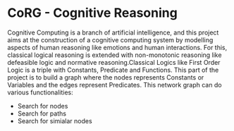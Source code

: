 # CoRG - Cognitive Reasoning #

Cognitive Computing is a branch of artificial intelligence, and this project aims at the construction of a cognitive computing system by modelling aspects of human reasoning like emotions and human interactions. For this, classical logical reasoning is extended with non-monotonic reasoning like defeasible logic and normative reasoning.Classical Logics like First Order Logic is a triple with Constants, Predicate and Functions.
This part of the project is to build a graph where the nodes represents Constants or Variables and the edges represent Predicates. This network graph can do various functionalities:
* Search for nodes
* Search for paths 
* Search for simialar nodes 
